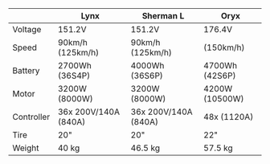 |  | Lynx | Sherman L | Oryx  |
| --- | --- | --- | --- |
| Voltage | 151.2V | 151.2V | 176.4V |
| Speed | 90km/h (125km/h) | 90km/h (125km/h) | (150km/h) |
| Battery | 2700Wh (36S4P) | 4000Wh (36S6P) | 4700Wh (42S6P) |
| Motor | 3200W (8000W) | 3200W (8000W) | 4200W (10500W) |
| Controller | 36x 200V/140A (840A) | 36x 200V/140A (840A) | 48x (1120A) |
| Tire | 20" | 20" | 22" |
| Weight | 40 kg | 46.5 kg | 57.5 kg |
